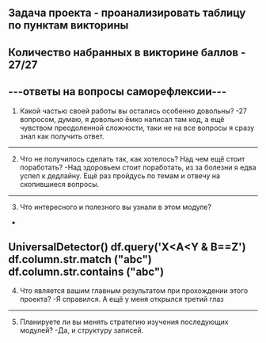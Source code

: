  Задача проекта - проанализировать таблицу по пунктам викторины
---
 Количество набранных в викторине баллов - 27/27
 ---
 ---ответы на вопросы саморефлексии---
 ---
 1. Какой частью своей работы вы остались особенно довольны?
 -27 вопросом, думаю, я довольно ёмко написал там код, а ещё чувством преодоленной сложности,
 таки не на все вопросы я сразу знал как получить ответ.
 ---
 2. Что не получилось сделать так, как хотелось? Над чем ещё стоит поработать?
 -Над здоровьем стоит поработать, из за болезни я едва успел к дедлайну. Ещё раз пройдусь по 
 темам и отвечу на скопившиеся вопросы.
 ---
 3. Что интересного и полезного вы узнали в этом модуле?
 - 
 UniversalDetector() 
 df.query('X<A<Y & B==Z')
 df.column.str.match ("abc")
 df.column.str.contains ("abc")
 ---
 4. Что является вашим главным результатом при прохождении этого проекта?
 -Я справился. А ещё у меня открылся третий глаз
 ---
 5. Планируете ли вы менять стратегию изучения последующих модулей?
 -Да, и структуру записей.
